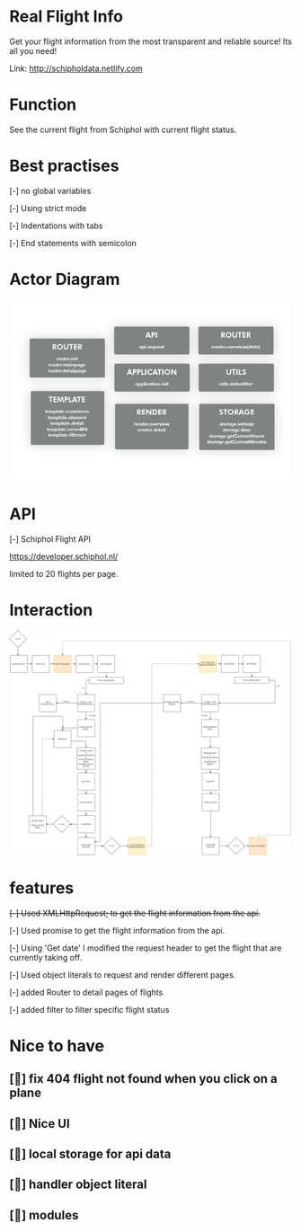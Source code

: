 # Real Flight Info

Get your flight information from the most transparent and reliable source!
Its all you need!


Link: http://schipholdata.netlify.com

# Function

See the current flight from Schiphol with current flight status.

# Best practises

[-] no global variables

[-] Using strict mode

[-] Indentations with tabs

[-] End statements with semicolon


# Actor Diagram
![interaction diagram](./public/img/actor_diagram.png)

# API
[-]	Schiphol Flight API

https://developer.schiphol.nl/

limited to 20 flights per page.

# Interaction

![interaction diagram](./public/img/interaction_diagram.png)


# features
<s>[-] Used XMLHttpRequest; to get the flight information from the api.</s>

[-] Used promise to get the flight information from the api.

[-] Using 'Get date' I modified the request header to get the flight that are currently taking off.

[-] Used object literals to request and render different pages.

[-] added Router to detail pages of flights

[-] added filter to filter specific flight status

# Nice to have

## [📇] fix 404 flight not found when you click on a plane

## [💉] Nice UI

## [🎰] local storage for api data

## [🎰] handler object literal

## [🎰] modules
